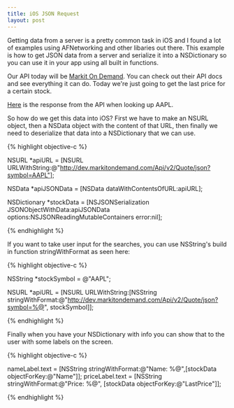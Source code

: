 ```yaml
---
title: iOS JSON Request
layout: post
---
```


Getting data from a server is a pretty common task in iOS and I found a lot of examples using AFNetworking and other libaries out there. This example is how to get JSON data from a server and serialize it into a NSDictionary so you can use it in your app using all built in functions. 

Our API today will be [Markit On Demand](http://dev.markitondemand.com). You can check out their API docs and see everything it can do. Today we're just going to get the last price for a certain stock. 

[Here](http://dev.markitondemand.com/Api/v2/Quote/json?symbol=AAPL) is the response from the API when looking up AAPL.

So how do we get this data into iOS? First we have to make an NSURL object, then a NSData object with the content of that URL, then finally we need to deserialize that data into a NSDictionary that we can use. 

{% highlight objective-c %}

NSURL *apiURL = [NSURL URLWithString:@"http://dev.markitondemand.com/Api/v2/Quote/json?symbol=AAPL"];
    
NSData *apiJSONData = [NSData dataWithContentsOfURL:apiURL];
    
NSDictionary *stockData = [NSJSONSerialization JSONObjectWithData:apiJSONData options:NSJSONReadingMutableContainers error:nil];

{% endhighlight %}

If you want to take user input for the searches, you can use NSString's build in function stringWithFormat as seen here: 

{% highlight objective-c %}

NSString *stockSymbol = @"AAPL";
    
NSURL *apiURL = [NSURL URLWithString:[NSString stringWithFormat:@"http://dev.markitondemand.com/Api/v2/Quote/json?symbol=%@", stockSymbol]];

{% endhighlight %}

Finally when you have your NSDictionary with info you can show that to the user with some labels on the screen. 

{% highlight objective-c %}

nameLabel.text = [NSString stringWithFormat:@"Name: %@",[stockData objectForKey:@"Name"]];
priceLabel.text = [NSString stringWithFormat:@"Price: %@", [stockData objectForKey:@"LastPrice"]];

{% endhighlight %}